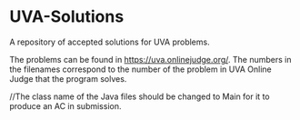# UVA-Solutions
A repository of accepted solutions for UVA problems.

The problems can be found in https://uva.onlinejudge.org/.
The numbers in the filenames correspond to the number of the problem in UVA Online Judge that the program solves.

//The class name of the Java files should be changed to Main for it to produce an AC in submission.
